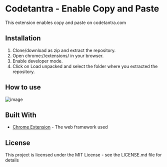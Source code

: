 # Codetantra - Enable Copy and Paste

This extension enables copy and paste on codetantra.com

## Installation
1. Clone/download as zip and extract the repository.
2. Open chrome://extensions/ in your browser.
3. Enable developer mode.
4. Click on Load unpacked and select the folder where you extracted the repository.

## How to use

![image](https://github.com/sauravhathi/codetantra-enable-copy-and-paste/assets/61316762/02044f72-da9d-410c-b18f-e613cd28b93c)

## Built With

* [Chrome Extension](https://developer.chrome.com/extensions) - The web framework used

## License
This project is licensed under the MIT License - see the LICENSE.md file for details
